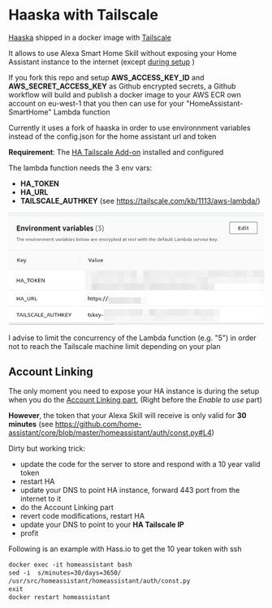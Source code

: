 # Haaska with Tailscale

[Haaska](https://github.com/mike-grant/haaska/) shipped in a docker image with [Tailscale](https://tailscale.com/)

It allows to use Alexa Smart Home Skill without exposing your Home Assistant instance to the internet (except <a href="user-content-account-linking">during setup</a> )

If you fork this repo and setup **AWS_ACCESS_KEY_ID** and **AWS_SECRET_ACCESS_KEY** as Github encrypted secrets, a Github workflow will build and publish a docker image to your AWS ECR own account on eu-west-1 that you then can use for your "HomeAssistant-SmartHome" Lambda function

Currently it uses a fork of haaska in order to use environnment variables instead of the config.json for the home assistant url and token

**Requirement**: The [HA Tailscale Add-on](https://github.com/hassio-addons/addon-tailscale) installed and configured

The lambda function needs the 3 env vars:
- **HA_TOKEN**
- **HA_URL**
- **TAILSCALE_AUTHKEY** (see https://tailscale.com/kb/1113/aws-lambda/)

![](img/lambdaenv.png)

I advise to limit the concurrency of the Lambda function (e.g. "5") in order not to reach the Tailscale machine limit depending on your plan


## Account Linking

The only moment you need to expose your HA instance is during the setup when you do the [Account Linking part](https://www.home-assistant.io/integrations/alexa.smart_home/#account-linking),  (Right before the *Enable to use* part)

**However**, the token that your Alexa Skill will receive is only valid for **30 minutes** (see https://github.com/home-assistant/core/blob/master/homeassistant/auth/const.py#L4)

Dirty but working trick:
- update the code for the server to store and respond with a 10 year valid token
- restart HA
- update your DNS to point HA instance, forward 443 port from the internet to it
- do the Account Linking part
- revert code modifications, restart HA
- update your DNS to point to your **HA Tailscale IP**
- profit

Following is an example with Hass.io to get the 10 year token with ssh
```
docker exec -it homeassistant bash
sed -i  s/minutes=30/days=3650/   /usr/src/homeassistant/homeassistant/auth/const.py
exit
docker restart homeassistant
```



